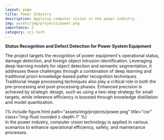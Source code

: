 ```yaml
---
layout: page
title: Power Industry
description: Applying computer vision in the power industry.
img: assets/img/projects/power.png
importance: 2
category: sci-tech
---
```


**Status Recognition and Defect Detection for Power System Equipment**

The project targets the recognition of power equipment's operational status, damage detection, and foreign object intrusion identification. Leveraging deep learning models for object detection and semantic segmentation, it addresses these challenges through a combination of deep learning and traditional priori-knowledge-based patter recognition techniques. Traditional image processing techniques also play a critical role in both the pre-processing and post-processing phases. Enhanced precision is achieved by strategic design, such as using a two-step strategy for small targets, while inference efficiency is boosted through knowledge distillation and model quantization.

<div class="row">
    <div class="col-sm mt-3 mt-md-0">
        {% include figure.html path="assets/img/projects/power.png" title="cor" class="img-fluid rounded z-depth-1" %}
    </div>
</div>
<div class="caption">
    In the power industry, computer vision technology is applied in various scenarios to enhance operational efficiency, safety, and maintenance processes.
</div>
